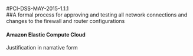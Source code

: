 #PCI-DSS-MAY-2015-1.1.1  
##A formal process for approving and testing all network connections and changes to the firewall and router configurations  
  
#### Amazon Elastic Compute Cloud  
Justification in narrative form  
